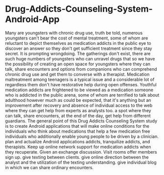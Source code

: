 # Drug-Addicts-Counseling-System-Android-App
Many are youngsters with chronic drug use, truth be told, numerous youngsters can't bear the cost of mental treatment, some of whom are reluctant to depict themselves as medication addicts in the public eye to discover an answer so they don't get sufficient treatment since they stay secret. It is prompting wrongdoing. The gatherings don't exist, there are such huge numbers of youngsters who can unravel drugs that so we have the possibility of ​​creating an open space for youngsters where they can talk, share encounters and options from companions who can comprehend chronic drug use and get them to converse with a therapist.   Medication maltreatment among teenagers is a typical issue and a considerable lot of regardless them don't have restorative help during open offenses. Youthful medication addicts are frightened to be viewed as a medication someone who is addicted in the public arena, some of whom are terrified to talk about adulthood however much as could be expected, that it's anything but an improvement after recovery and absence of individual access to the web where they can get help from experts as analysts too. a spot where they can talk, share encounters, at the end of the day, get help from different guardians.   The general point of this Drug Addicts Counseling System study is to create Android applications that will make online conditions for the individuals who think about medications that help a few medication free individuals who additionally enable young people to be driven by a clinician.   plan and actualize Android applications addicts, tranquilize addicts, and therapists.   Keep up online network support for medication addicts when they recuperate.   Given an exchange discussion.   Visit rooms offer members sign up.   give texting between clients.   give online direction between the analyst and the utilization of the texting understanding.   give individual blog in which we can share ordinary encounters.
